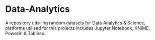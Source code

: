 # Data-Analytics

A repository utisiling random datasets for Data Analytics & Science, platforms utilised for this projects includes Jupyter Notebook, KNIME, PowerBI & Tableau.


